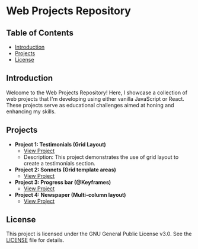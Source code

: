 # Web Projects Repository

## Table of Contents
- [Introduction](#introduction)
- [Projects](#projects)
- [License](#license)

## Introduction
Welcome to the Web Projects Repository! Here, I showcase a collection of web projects that I'm developing using either vanilla JavaScript or React. These projects serve as educational challenges aimed at honing and enhancing my skills.

## Projects
- **Project 1: Testimonials (Grid Layout)**
  - [View Project](https://gchapidze.github.io/web-projects/1-testimonials/)
  - Description: This project demonstrates the use of grid layout to create a testimonials section.
- **Project 2: Sonnets (Grid template areas)**
  - [View Project](https://gchapidze.github.io/web-projects/2-sonnets/)
- **Project 3: Progress bar (@Keyframes)**
  - [View Project](https://gchapidze.github.io/web-projects/3-progress-loader/)
- **Project 4: Newspaper (Multi-column layout)**
  - [View Project](https://gchapidze.github.io/web-projects/4-newspaper/)

<!-- Add more projects as your repository expands -->

## License
This project is licensed under the GNU General Public License v3.0. See the [LICENSE](LICENSE) file for details.
